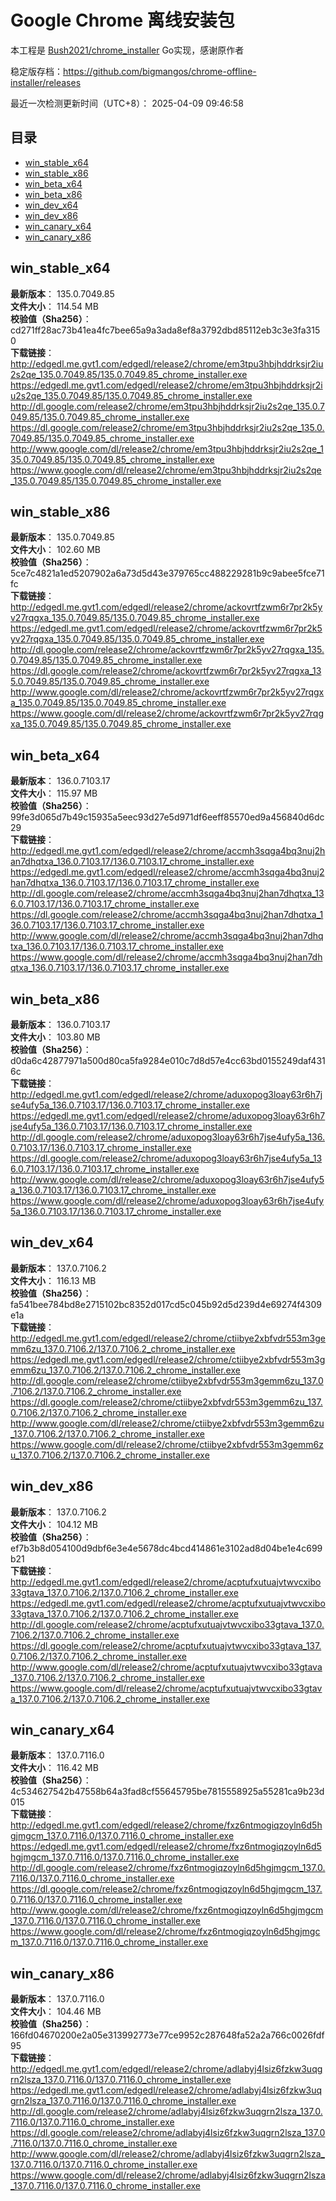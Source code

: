 # Google Chrome 离线安装包
本工程是 [Bush2021/chrome_installer](https://github.com/Bush2021/chrome_installer) Go实现，感谢原作者

稳定版存档：<https://github.com/bigmangos/chrome-offline-installer/releases>

最近一次检测更新时间（UTC+8）：
2025-04-09 09:46:58

## 目录
* [win_stable_x64](https://github.com/bigmangos/chrome-offline-installer?tab=readme-ov-file#win_stable_x64)
* [win_stable_x86](https://github.com/bigmangos/chrome-offline-installer?tab=readme-ov-file#win_stable_x86)
* [win_beta_x64](https://github.com/bigmangos/chrome-offline-installer?tab=readme-ov-file#win_beta_x64)
* [win_beta_x86](https://github.com/bigmangos/chrome-offline-installer?tab=readme-ov-file#win_beta_x86)
* [win_dev_x64](https://github.com/bigmangos/chrome-offline-installer?tab=readme-ov-file#win_dev_x64)
* [win_dev_x86](https://github.com/bigmangos/chrome-offline-installer?tab=readme-ov-file#win_dev_x86)
* [win_canary_x64](https://github.com/bigmangos/chrome-offline-installer?tab=readme-ov-file#win_canary_x64)
* [win_canary_x86](https://github.com/bigmangos/chrome-offline-installer?tab=readme-ov-file#win_canary_x86)

## win_stable_x64
**最新版本**： 135.0.7049.85  
**文件大小**： 114.54 MB  
**校验值（Sha256）**： cd271ff28ac73b41ea4fc7bee65a9a3ada8ef8a3792dbd85112eb3c3e3fa3150  
**下载链接**：
http://edgedl.me.gvt1.com/edgedl/release2/chrome/em3tpu3hbjhddrksjr2iu2s2qe_135.0.7049.85/135.0.7049.85_chrome_installer.exe
https://edgedl.me.gvt1.com/edgedl/release2/chrome/em3tpu3hbjhddrksjr2iu2s2qe_135.0.7049.85/135.0.7049.85_chrome_installer.exe
http://dl.google.com/release2/chrome/em3tpu3hbjhddrksjr2iu2s2qe_135.0.7049.85/135.0.7049.85_chrome_installer.exe
https://dl.google.com/release2/chrome/em3tpu3hbjhddrksjr2iu2s2qe_135.0.7049.85/135.0.7049.85_chrome_installer.exe
http://www.google.com/dl/release2/chrome/em3tpu3hbjhddrksjr2iu2s2qe_135.0.7049.85/135.0.7049.85_chrome_installer.exe
https://www.google.com/dl/release2/chrome/em3tpu3hbjhddrksjr2iu2s2qe_135.0.7049.85/135.0.7049.85_chrome_installer.exe
## win_stable_x86
**最新版本**： 135.0.7049.85  
**文件大小**： 102.60 MB  
**校验值（Sha256）**： 5ce7c4821a1ed5207902a6a73d5d43e379765cc488229281b9c9abee5fce71fc  
**下载链接**：
http://edgedl.me.gvt1.com/edgedl/release2/chrome/ackovrtfzwm6r7pr2k5yv27rqgxa_135.0.7049.85/135.0.7049.85_chrome_installer.exe
https://edgedl.me.gvt1.com/edgedl/release2/chrome/ackovrtfzwm6r7pr2k5yv27rqgxa_135.0.7049.85/135.0.7049.85_chrome_installer.exe
http://dl.google.com/release2/chrome/ackovrtfzwm6r7pr2k5yv27rqgxa_135.0.7049.85/135.0.7049.85_chrome_installer.exe
https://dl.google.com/release2/chrome/ackovrtfzwm6r7pr2k5yv27rqgxa_135.0.7049.85/135.0.7049.85_chrome_installer.exe
http://www.google.com/dl/release2/chrome/ackovrtfzwm6r7pr2k5yv27rqgxa_135.0.7049.85/135.0.7049.85_chrome_installer.exe
https://www.google.com/dl/release2/chrome/ackovrtfzwm6r7pr2k5yv27rqgxa_135.0.7049.85/135.0.7049.85_chrome_installer.exe
## win_beta_x64
**最新版本**： 136.0.7103.17  
**文件大小**： 115.97 MB  
**校验值（Sha256）**： 99fe3d065d7b49c15935a5eec93d27e5d971df6eeff85570ed9a456840d6dc29  
**下载链接**：
http://edgedl.me.gvt1.com/edgedl/release2/chrome/accmh3sqga4bq3nuj2han7dhqtxa_136.0.7103.17/136.0.7103.17_chrome_installer.exe
https://edgedl.me.gvt1.com/edgedl/release2/chrome/accmh3sqga4bq3nuj2han7dhqtxa_136.0.7103.17/136.0.7103.17_chrome_installer.exe
http://dl.google.com/release2/chrome/accmh3sqga4bq3nuj2han7dhqtxa_136.0.7103.17/136.0.7103.17_chrome_installer.exe
https://dl.google.com/release2/chrome/accmh3sqga4bq3nuj2han7dhqtxa_136.0.7103.17/136.0.7103.17_chrome_installer.exe
http://www.google.com/dl/release2/chrome/accmh3sqga4bq3nuj2han7dhqtxa_136.0.7103.17/136.0.7103.17_chrome_installer.exe
https://www.google.com/dl/release2/chrome/accmh3sqga4bq3nuj2han7dhqtxa_136.0.7103.17/136.0.7103.17_chrome_installer.exe
## win_beta_x86
**最新版本**： 136.0.7103.17  
**文件大小**： 103.80 MB  
**校验值（Sha256）**： d0da6c42877971a500d80ca5fa9284e010c7d8d57e4cc63bd0155249daf4316c  
**下载链接**：
http://edgedl.me.gvt1.com/edgedl/release2/chrome/aduxopog3loay63r6h7jse4ufy5a_136.0.7103.17/136.0.7103.17_chrome_installer.exe
https://edgedl.me.gvt1.com/edgedl/release2/chrome/aduxopog3loay63r6h7jse4ufy5a_136.0.7103.17/136.0.7103.17_chrome_installer.exe
http://dl.google.com/release2/chrome/aduxopog3loay63r6h7jse4ufy5a_136.0.7103.17/136.0.7103.17_chrome_installer.exe
https://dl.google.com/release2/chrome/aduxopog3loay63r6h7jse4ufy5a_136.0.7103.17/136.0.7103.17_chrome_installer.exe
http://www.google.com/dl/release2/chrome/aduxopog3loay63r6h7jse4ufy5a_136.0.7103.17/136.0.7103.17_chrome_installer.exe
https://www.google.com/dl/release2/chrome/aduxopog3loay63r6h7jse4ufy5a_136.0.7103.17/136.0.7103.17_chrome_installer.exe
## win_dev_x64
**最新版本**： 137.0.7106.2  
**文件大小**： 116.13 MB  
**校验值（Sha256）**： fa541bee784bd8e2715102bc8352d017cd5c045b92d5d239d4e69274f4309e1a  
**下载链接**：
http://edgedl.me.gvt1.com/edgedl/release2/chrome/ctiibye2xbfvdr553m3gemm6zu_137.0.7106.2/137.0.7106.2_chrome_installer.exe
https://edgedl.me.gvt1.com/edgedl/release2/chrome/ctiibye2xbfvdr553m3gemm6zu_137.0.7106.2/137.0.7106.2_chrome_installer.exe
http://dl.google.com/release2/chrome/ctiibye2xbfvdr553m3gemm6zu_137.0.7106.2/137.0.7106.2_chrome_installer.exe
https://dl.google.com/release2/chrome/ctiibye2xbfvdr553m3gemm6zu_137.0.7106.2/137.0.7106.2_chrome_installer.exe
http://www.google.com/dl/release2/chrome/ctiibye2xbfvdr553m3gemm6zu_137.0.7106.2/137.0.7106.2_chrome_installer.exe
https://www.google.com/dl/release2/chrome/ctiibye2xbfvdr553m3gemm6zu_137.0.7106.2/137.0.7106.2_chrome_installer.exe
## win_dev_x86
**最新版本**： 137.0.7106.2  
**文件大小**： 104.12 MB  
**校验值（Sha256）**： ef7b3b8d054100d9dbf6e3e4e5678dc4bcd414861e3102ad8d04be1e4c699b21  
**下载链接**：
http://edgedl.me.gvt1.com/edgedl/release2/chrome/acptufxutuajvtwvcxibo33gtava_137.0.7106.2/137.0.7106.2_chrome_installer.exe
https://edgedl.me.gvt1.com/edgedl/release2/chrome/acptufxutuajvtwvcxibo33gtava_137.0.7106.2/137.0.7106.2_chrome_installer.exe
http://dl.google.com/release2/chrome/acptufxutuajvtwvcxibo33gtava_137.0.7106.2/137.0.7106.2_chrome_installer.exe
https://dl.google.com/release2/chrome/acptufxutuajvtwvcxibo33gtava_137.0.7106.2/137.0.7106.2_chrome_installer.exe
http://www.google.com/dl/release2/chrome/acptufxutuajvtwvcxibo33gtava_137.0.7106.2/137.0.7106.2_chrome_installer.exe
https://www.google.com/dl/release2/chrome/acptufxutuajvtwvcxibo33gtava_137.0.7106.2/137.0.7106.2_chrome_installer.exe
## win_canary_x64
**最新版本**： 137.0.7116.0  
**文件大小**： 116.42 MB  
**校验值（Sha256）**： 4c534627542b47558b64a3fad8cf55645795be7815558925a55281ca9b23d015  
**下载链接**：
http://edgedl.me.gvt1.com/edgedl/release2/chrome/fxz6ntmogiqzoyln6d5hgjmgcm_137.0.7116.0/137.0.7116.0_chrome_installer.exe
https://edgedl.me.gvt1.com/edgedl/release2/chrome/fxz6ntmogiqzoyln6d5hgjmgcm_137.0.7116.0/137.0.7116.0_chrome_installer.exe
http://dl.google.com/release2/chrome/fxz6ntmogiqzoyln6d5hgjmgcm_137.0.7116.0/137.0.7116.0_chrome_installer.exe
https://dl.google.com/release2/chrome/fxz6ntmogiqzoyln6d5hgjmgcm_137.0.7116.0/137.0.7116.0_chrome_installer.exe
http://www.google.com/dl/release2/chrome/fxz6ntmogiqzoyln6d5hgjmgcm_137.0.7116.0/137.0.7116.0_chrome_installer.exe
https://www.google.com/dl/release2/chrome/fxz6ntmogiqzoyln6d5hgjmgcm_137.0.7116.0/137.0.7116.0_chrome_installer.exe
## win_canary_x86
**最新版本**： 137.0.7116.0  
**文件大小**： 104.46 MB  
**校验值（Sha256）**： 166fd04670200e2a05e313992773e77ce9952c287648fa52a2a766c0026fdf95  
**下载链接**：
http://edgedl.me.gvt1.com/edgedl/release2/chrome/adlabyj4lsiz6fzkw3uqgrn2lsza_137.0.7116.0/137.0.7116.0_chrome_installer.exe
https://edgedl.me.gvt1.com/edgedl/release2/chrome/adlabyj4lsiz6fzkw3uqgrn2lsza_137.0.7116.0/137.0.7116.0_chrome_installer.exe
http://dl.google.com/release2/chrome/adlabyj4lsiz6fzkw3uqgrn2lsza_137.0.7116.0/137.0.7116.0_chrome_installer.exe
https://dl.google.com/release2/chrome/adlabyj4lsiz6fzkw3uqgrn2lsza_137.0.7116.0/137.0.7116.0_chrome_installer.exe
http://www.google.com/dl/release2/chrome/adlabyj4lsiz6fzkw3uqgrn2lsza_137.0.7116.0/137.0.7116.0_chrome_installer.exe
https://www.google.com/dl/release2/chrome/adlabyj4lsiz6fzkw3uqgrn2lsza_137.0.7116.0/137.0.7116.0_chrome_installer.exe
